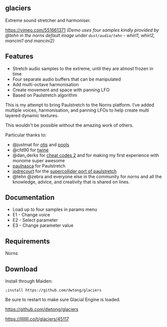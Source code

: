 ## glaciers
Extreme sound stretcher and harmoniser.

https://vimeo.com/551661371
*(Demo uses four samples kindly provided by @tehn in the norns default image under `dust/audio/tehn` - whirl1, whirl2, mancini1 and mancini2)*

## Features
* Stretch audio samples to the extreme, until they are almost frozen in time
* Four separate audio buffers that can be manipulated
* Add multi-octave harmonisation
* Create movement and space with panning LFO
* Based on Paulstretch algorithm 

This is my attempt to bring Paulstretch to the Norns platform. I’ve added multiple voices, harmonisation, and panning LFOs to help create multi layered dynamic textures. 

This wouldn’t be possible without the amazing work of others. 

Particular thanks to:

* @justmat for [otis](https://llllllll.co/t/otis/22149) and [pools](https://llllllll.co/t/pools/28320)
* @cfd90 for [twine](https://llllllll.co/t/twine-random-granulator/)
* @dan_derks for [cheat codes 2](https://llllllll.co/t/cheat-codes-2-rev-210315-small-fix/38414) and for making my first experience with monome super awesome
* [paulnasca](https://github.com/paulnasca/) for Paulstretch
* [jpdrecourt](https://sccode.org/jpdrecourt)  for the [supercollider port of paulstretch](https://sccode.org/1-5d6)
* @tehn @zebra and everyone else in the community for norns and all the knowledge, advice, and creativity that is shared on lines.

## Documentation
* Load up to four samples in params menu
* E1 - Change voice
* E2 - Select parameter
* E3 - Change parameter value

## Requirements
Norns

## Download
Install through Maiden: 

`;install https://github.com/dwtong/glaciers`

Be sure to restart to make sure Glacial Engine is loaded.

https://github.com/dwtong/glaciers

https://llllllll.co/t/glaciers/45117
